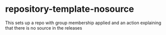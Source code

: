 # repository-template-nosource
This sets up a repo with group membership applied and an action explaining that there is no source in the releases
